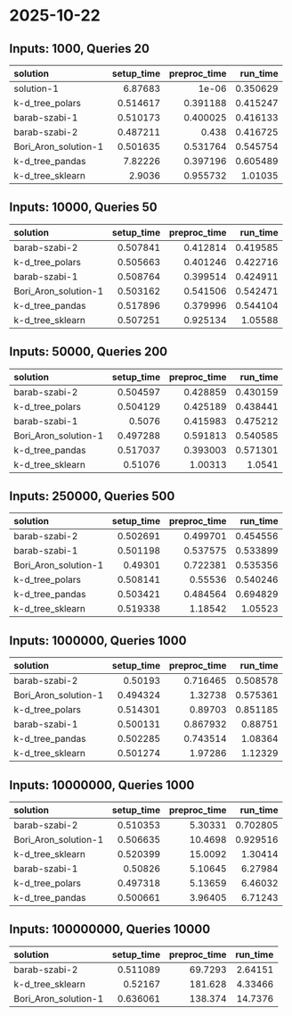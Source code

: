 # 2025-10-22

## Inputs: 1000, Queries 20

| solution             |   setup_time |   preproc_time |   run_time |
|:---------------------|-------------:|---------------:|-----------:|
| solution-1           |     6.87683  |       1e-06    |   0.350629 |
| k-d_tree_polars      |     0.514617 |       0.391188 |   0.415247 |
| barab-szabi-1        |     0.510173 |       0.400025 |   0.416133 |
| barab-szabi-2        |     0.487211 |       0.438    |   0.416725 |
| Bori_Aron_solution-1 |     0.501635 |       0.531764 |   0.545754 |
| k-d_tree_pandas      |     7.82226  |       0.397196 |   0.605489 |
| k-d_tree_sklearn     |     2.9036   |       0.955732 |   1.01035  |

## Inputs: 10000, Queries 50

| solution             |   setup_time |   preproc_time |   run_time |
|:---------------------|-------------:|---------------:|-----------:|
| barab-szabi-2        |     0.507841 |       0.412814 |   0.419585 |
| k-d_tree_polars      |     0.505663 |       0.401246 |   0.422716 |
| barab-szabi-1        |     0.508764 |       0.399514 |   0.424911 |
| Bori_Aron_solution-1 |     0.503162 |       0.541506 |   0.542471 |
| k-d_tree_pandas      |     0.517896 |       0.379996 |   0.544104 |
| k-d_tree_sklearn     |     0.507251 |       0.925134 |   1.05588  |

## Inputs: 50000, Queries 200

| solution             |   setup_time |   preproc_time |   run_time |
|:---------------------|-------------:|---------------:|-----------:|
| barab-szabi-2        |     0.504597 |       0.428859 |   0.430159 |
| k-d_tree_polars      |     0.504129 |       0.425189 |   0.438441 |
| barab-szabi-1        |     0.5076   |       0.415983 |   0.475212 |
| Bori_Aron_solution-1 |     0.497288 |       0.591813 |   0.540585 |
| k-d_tree_pandas      |     0.517037 |       0.393003 |   0.571301 |
| k-d_tree_sklearn     |     0.51076  |       1.00313  |   1.0541   |

## Inputs: 250000, Queries 500

| solution             |   setup_time |   preproc_time |   run_time |
|:---------------------|-------------:|---------------:|-----------:|
| barab-szabi-2        |     0.502691 |       0.499701 |   0.454556 |
| barab-szabi-1        |     0.501198 |       0.537575 |   0.533899 |
| Bori_Aron_solution-1 |     0.49301  |       0.722381 |   0.535356 |
| k-d_tree_polars      |     0.508141 |       0.55536  |   0.540246 |
| k-d_tree_pandas      |     0.503421 |       0.484564 |   0.694829 |
| k-d_tree_sklearn     |     0.519338 |       1.18542  |   1.05523  |

## Inputs: 1000000, Queries 1000

| solution             |   setup_time |   preproc_time |   run_time |
|:---------------------|-------------:|---------------:|-----------:|
| barab-szabi-2        |     0.50193  |       0.716465 |   0.508578 |
| Bori_Aron_solution-1 |     0.494324 |       1.32738  |   0.575361 |
| k-d_tree_polars      |     0.514301 |       0.89703  |   0.851185 |
| barab-szabi-1        |     0.500131 |       0.867932 |   0.88751  |
| k-d_tree_pandas      |     0.502285 |       0.743514 |   1.08364  |
| k-d_tree_sklearn     |     0.501274 |       1.97286  |   1.12329  |

## Inputs: 10000000, Queries 1000

| solution             |   setup_time |   preproc_time |   run_time |
|:---------------------|-------------:|---------------:|-----------:|
| barab-szabi-2        |     0.510353 |        5.30331 |   0.702805 |
| Bori_Aron_solution-1 |     0.506635 |       10.4698  |   0.929516 |
| k-d_tree_sklearn     |     0.520399 |       15.0092  |   1.30414  |
| barab-szabi-1        |     0.50826  |        5.10645 |   6.27984  |
| k-d_tree_polars      |     0.497318 |        5.13659 |   6.46032  |
| k-d_tree_pandas      |     0.500661 |        3.96405 |   6.71243  |

## Inputs: 100000000, Queries 10000

| solution             |   setup_time |   preproc_time |   run_time |
|:---------------------|-------------:|---------------:|-----------:|
| barab-szabi-2        |     0.511089 |        69.7293 |    2.64151 |
| k-d_tree_sklearn     |     0.52167  |       181.628  |    4.33466 |
| Bori_Aron_solution-1 |     0.636061 |       138.374  |   14.7376  |
